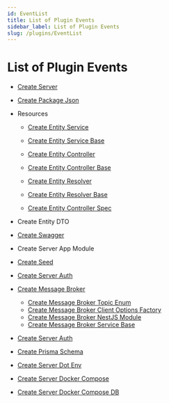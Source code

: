 ```yaml
---
id: EventList
title: List of Plugin Events
sidebar_label: List of Plugin Events
slug: /plugins/EventList
---
```



# List of Plugin Events

- [Create Server](plugins\plugin-events\create-server.md)


- [Create Package Json](plugins\plugin-events\create-package-json.md)


- Resources 

  - [Create Entity Service](plugins\plugin-events\create-entity-service.md)
  - [Create Entity Service Base](plugins\plugin-events\create-entity-service-base.md)

  - [Create Entity Controller](plugins\plugin-events\create-entity-controller.md)
  - [Create Entity Controller Base](plugins\plugin-events\create-entity-controller-base.md)

  - [Create Entity Resolver](docs\plugins\plugin-events\create-entity-resolver.md)
  - [Create Entity Resolver Base](docs\plugins\plugin-events\create-entity-resolver.md)

  - [Create Entity Controller Spec](docs\plugins\plugin-events\create-entity-controller-spec.md)


- Create Entity DTO 

- [Create Swagger](docs\plugins\plugin-events\create-swagger.md)

- Create Server App Module

- [Create Seed](docs\plugins\plugin-events\create-seed.md)

- [Create Server Auth](docs\plugins\plugin-events\create-server-auth.md)


- [Create Message Broker](plugins\plugin-events\create-message-broker.md)
   - [Create Message Broker Topic Enum](plugins\plugin-events\create-message-broker-topics-enum.md)
   - [Create Message Broker Client Options Factory](plugins\plugin-events\create-message-broker-client-options-factory.md)
   - [Create Message Broker NestJS Module](plugins\plugin-events\create-message-broker-nestjs-module.md)
   - [Create Message Broker Service Base](plugins\plugin-events\create-message-broker-service-base.md)
   
- [Create Server Auth](docs\plugins\plugin-events\create-server-auth.md)
- [Create Prisma Schema](plugins\plugin-events\create-prisma-schema.md)
- [Create Server Dot Env](plugins\plugin-events\create-server-dot-env.md)
- [Create Server Docker Compose](plugins\plugin-events\create-server-docker-compose.md)
- [Create Server Docker Compose DB](docs\plugins\create-server-docker-compose-db.md)

                                                                        

